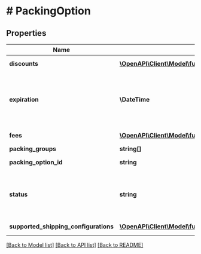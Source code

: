 # # PackingOption

## Properties

Name | Type | Description | Notes
------------ | ------------- | ------------- | -------------
**discounts** | [**\OpenAPI\Client\Model\fulfillmentinbound\Incentive[]**](Incentive.md) | Discount for the offered option. |
**expiration** | **\DateTime** | The time at which this packing option is no longer valid. In [ISO 8601](https://developer-docs.amazon.com/sp-api/docs/iso-8601) datetime format with pattern &#x60;yyyy-MM-ddTHH:mm:ss.sssZ&#x60;. | [optional]
**fees** | [**\OpenAPI\Client\Model\fulfillmentinbound\Incentive[]**](Incentive.md) | Fee for the offered option. |
**packing_groups** | **string[]** | Packing group IDs. |
**packing_option_id** | **string** | Identifier of a packing option. |
**status** | **string** | The status of the packing option. Possible values: &#x60;OFFERED&#x60;, &#x60;ACCEPTED&#x60;, &#x60;EXPIRED&#x60;. |
**supported_shipping_configurations** | [**\OpenAPI\Client\Model\fulfillmentinbound\ShippingConfiguration[]**](ShippingConfiguration.md) | List of supported shipping modes. |

[[Back to Model list]](../../README.md#models) [[Back to API list]](../../README.md#endpoints) [[Back to README]](../../README.md)
